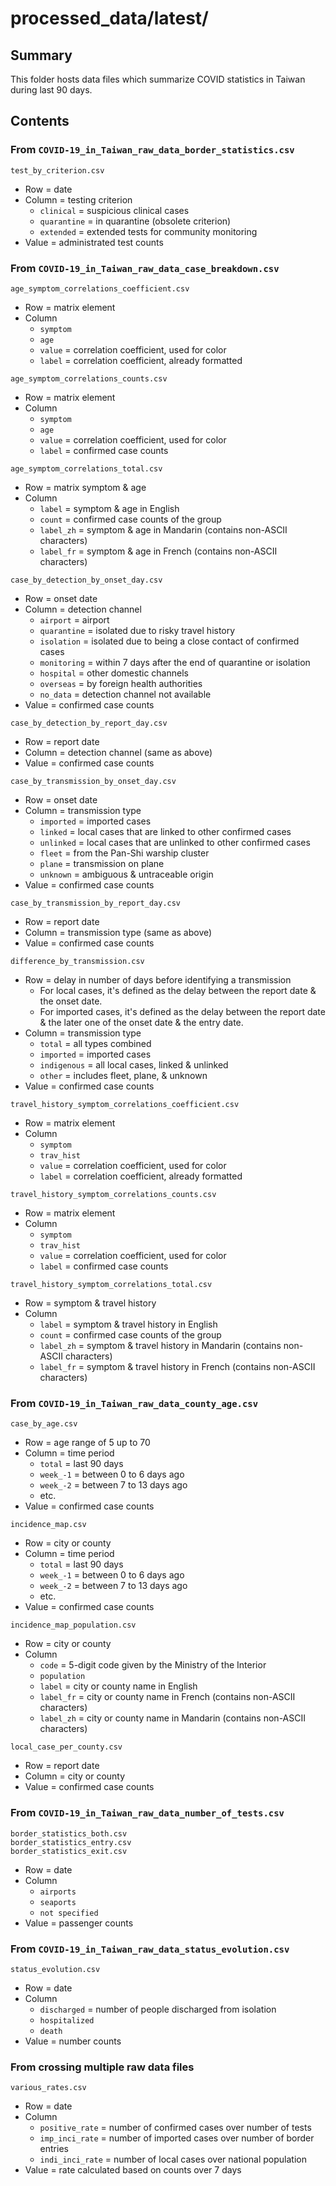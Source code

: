 processed_data/latest/
======================


Summary
-------

This folder hosts data files which summarize COVID statistics in Taiwan during last 90 days.


Contents
--------

### From `COVID-19_in_Taiwan_raw_data_border_statistics.csv`

`test_by_criterion.csv`
- Row = date
- Column = testing criterion
  - `clinical` = suspicious clinical cases
  - `quarantine` = in quarantine (obsolete criterion)
  - `extended` = extended tests for community monitoring
- Value = administrated test counts

### From `COVID-19_in_Taiwan_raw_data_case_breakdown.csv`

`age_symptom_correlations_coefficient.csv`
- Row = matrix element
- Column
  - `symptom`
  - `age`
  - `value` = correlation coefficient, used for color
  - `label` = correlation coefficient, already formatted

`age_symptom_correlations_counts.csv`
- Row = matrix element
- Column
  - `symptom`
  - `age`
  - `value` = correlation coefficient, used for color
  - `label` = confirmed case counts

`age_symptom_correlations_total.csv`
- Row = matrix symptom & age
- Column
  - `label` = symptom & age in English
  - `count` = confirmed case counts of the group
  - `label_zh` = symptom & age in Mandarin (contains non-ASCII characters)
  - `label_fr` = symptom & age in French (contains non-ASCII characters)

`case_by_detection_by_onset_day.csv`
- Row = onset date
- Column = detection channel
  - `airport` = airport
  - `quarantine` = isolated due to risky travel history
  - `isolation` = isolated due to being a close contact of confirmed cases
  - `monitoring` = within 7 days after the end of quarantine or isolation
  - `hospital` = other domestic channels
  - `overseas` = by foreign health authorities
  - `no_data` = detection channel not available
- Value = confirmed case counts

`case_by_detection_by_report_day.csv`
- Row = report date
- Column = detection channel (same as above)
- Value = confirmed case counts

`case_by_transmission_by_onset_day.csv`
- Row = onset date
- Column = transmission type
  - `imported` = imported cases 
  - `linked` = local cases that are linked to other confirmed cases
  - `unlinked` = local cases that are unlinked to other confirmed cases
  - `fleet` = from the Pan-Shi warship cluster
  - `plane` = transmission on plane
  - `unknown` = ambiguous & untraceable origin
- Value = confirmed case counts

`case_by_transmission_by_report_day.csv`
- Row = report date
- Column = transmission type (same as above)
- Value = confirmed case counts

`difference_by_transmission.csv`
- Row = delay in number of days before identifying a transmission
  - For local cases, it's defined as the delay between the report date & the onset date.
  - For imported cases, it's defined as the delay between the report date & the later one of the onset date & the entry date.
- Column = transmission type
  - `total` = all types combined
  - `imported` = imported cases
  - `indigenous` = all local cases, linked & unlinked
  - `other` = includes fleet, plane, & unknown
- Value = confirmed case counts

`travel_history_symptom_correlations_coefficient.csv`
- Row = matrix element
- Column
  - `symptom`
  - `trav_hist`
  - `value` = correlation coefficient, used for color
  - `label` = correlation coefficient, already formatted

`travel_history_symptom_correlations_counts.csv`
- Row = matrix element
- Column
  - `symptom`
  - `trav_hist`
  - `value` = correlation coefficient, used for color
  - `label` = confirmed case counts

`travel_history_symptom_correlations_total.csv`
- Row = symptom & travel history
- Column
  - `label` = symptom & travel history in English
  - `count` = confirmed case counts of the group
  - `label_zh` = symptom & travel history in Mandarin (contains non-ASCII characters)
  - `label_fr` = symptom & travel history in French (contains non-ASCII characters)

### From `COVID-19_in_Taiwan_raw_data_county_age.csv`

`case_by_age.csv`
- Row = age range of 5 up to 70
- Column = time period
  - `total` = last 90 days
  - `week_-1` = between 0 to 6 days ago
  - `week_-2` = between 7 to 13 days ago
  - etc.
- Value = confirmed case counts

`incidence_map.csv`
- Row = city or county
- Column = time period
  - `total` = last 90 days
  - `week_-1` = between 0 to 6 days ago
  - `week_-2` = between 7 to 13 days ago
  - etc.
- Value = confirmed case counts

`incidence_map_population.csv`
- Row = city or county
- Column
  - `code` = 5-digit code given by the Ministry of the Interior
  - `population`
  - `label` = city or county name in English
  - `label_fr` = city or county name in French (contains non-ASCII characters)
  - `label_zh` = city or county name in Mandarin (contains non-ASCII characters)

`local_case_per_county.csv`
- Row = report date
- Column = city or county
- Value = confirmed case counts

### From `COVID-19_in_Taiwan_raw_data_number_of_tests.csv`

`border_statistics_both.csv`  
`border_statistics_entry.csv`  
`border_statistics_exit.csv`
- Row = date
- Column
  - `airports`
  - `seaports`
  - `not specified`
- Value = passenger counts

### From `COVID-19_in_Taiwan_raw_data_status_evolution.csv`

`status_evolution.csv`
- Row = date
- Column
  - `discharged` = number of people discharged from isolation
  - `hospitalized`
  - `death`
- Value = number counts

### From crossing multiple raw data files

`various_rates.csv`
- Row = date
- Column
  - `positive_rate` = number of confirmed cases over number of tests
  - `imp_inci_rate` = number of imported cases over number of border entries
  - `indi_inci_rate` = number of local cases over national population
- Value = rate calculated based on counts over 7 days
